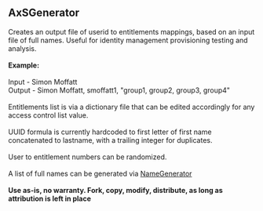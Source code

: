 AxSGenerator
------------

Creates an output file of userid to entitlements mappings, based on an input file of full names.  Useful for identity management provisioning
testing and analysis.
<br/>
<br/>
<b>Example:</b>
<br/>
<br/>
Input - Simon Moffatt
<br/>
Output - Simon Moffatt, smoffatt1, "group1, group2, group3, group4"
<br/>
<br/>
Entitlements list is via a dictionary file that can be edited accordingly for any access control list value.
<br/>
<br/>
UUID formula is currently hardcoded to first letter of first name concatenated to lastname, with a trailing integer for duplicates.
<br/>
<br/>
User to entitlement numbers can be randomized.
<br/>
<br/>
A list of full names can be generated via <a href="http://www.github.com/smof/NameGenerator">NameGenerator</a>
<br/>
<br/>
<b>Use as-is, no warranty.  Fork, copy, modify, distribute, as long as attribution is left in place</b>

